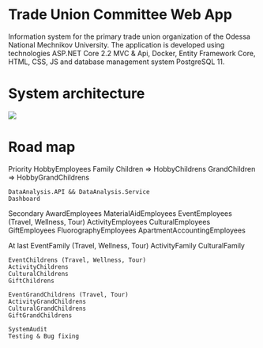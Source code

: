 # Trade Union Committee Web App
Information system for the primary trade union organization of the Odessa National Mechnikov University. The application is developed using technologies ASP.NET Core 2.2 MVC &amp; Api, Docker,  Entity Framework Core, HTML, CSS, JS and database management system PostgreSQL 11.

# System architecture
![](https://github.com/zavada-sergey/TradeUnionCommitteeCoreWebApp/blob/master/TradeUnionCommittee.DB/ER-Diagram/0.System%20Architecture.PNG)

# Road map
Priority
	HobbyEmployees
	Family
	Children	=> HobbyChildrens
	GrandChildren	=> HobbyGrandChildrens
	
	DataAnalysis.API && DataAnalysis.Service
	Dashboard

Secondary
	AwardEmployees
	MaterialAidEmployees
	EventEmployees (Travel, Wellness, Tour)
	ActivityEmployees
	CulturalEmployees
	GiftEmployees
	FluorographyEmployees
	ApartmentAccountingEmployees

At last
	EventFamily (Travel, Wellness, Tour)
	ActivityFamily
	CulturalFamily

	EventChildrens (Travel, Wellness, Tour)
	ActivityChildrens
	CulturalChildrens
	GiftChildrens

	EventGrandChildrens (Travel, Tour)
	ActivityGrandChildrens
	CulturalGrandChildrens
	GiftGrandChildrens

	SystemAudit
	Testing & Bug fixing
